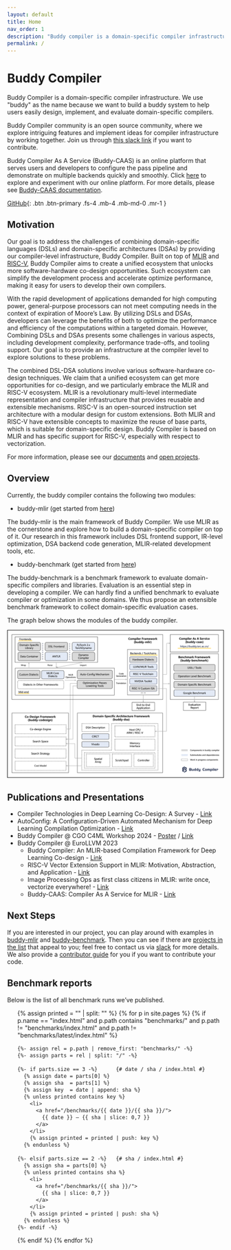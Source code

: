 ```yaml
---
layout: default
title: Home
nav_order: 1
description: "Buddy compiler is a domain-specific compiler infrastructure."
permalink: /
---
```


# Buddy Compiler

Buddy Compiler is a domain-specific compiler infrastructure. We use "buddy" as the name because we want to build a buddy system to help users easily design, implement, and evaluate domain-specific compilers. 

Buddy Compiler community is an open source community, where we explore intriguing features and implement ideas for compiler infrastructure by working together. Join us through [this slack link](https://join.slack.com/t/buddycompiler/shared_invite/zt-13y6ibj4j-n6MQ8u9yCUPltCCDhLEmXg) if you want to contribute.

Buddy Compiler As A Service (Buddy-CAAS) is an online platform that serves users and developers to configure the pass pipeline and demonstrate on multiple backends quickly and smoothly. Click [here](https://buddy.isrc.ac.cn/) to explore and experiment with our online platform. For more details, please see [Buddy-CAAS documentation](./Pages/Documentation/CAAS.md).

[GitHub](https://github.com/buddy-compiler){: .btn .btn-primary .fs-4 .mb-4 .mb-md-0 .mr-1 }
<!-- [Projects](https://buddycompiler.notion.site/7f92ee739453461d956b5b4e4bb73bf1?v=70f2180e94ce4f7fa5bac01f4b47b98e&pvs=4){: .btn .btn-primary .fs-4 .mb-4 .mb-md-0 .mr-1 } -->
<!-- [Tasks](https://buddycompiler.notion.site/3f4b8e480d6e447dbd4c3b3e21fa1208?v=8dc8526cba2245a98a726be1c08e0f6b&pvs=4){: .btn .btn-primary .fs-4 .mb-4 .mb-md-0 .mr-1 } -->
<!-- [Team](https://buddycompiler.notion.site/c912d8237b79409c89cf46b432b6a3ca?v=186d4ed4b9fa4452a08ca5af0921208a&pvs=4){: .btn .btn-primary .fs-4 .mb-4 .mb-md-0 .mr-1 } -->

## Motivation

Our goal is to address the challenges of combining domain-specific languages (DSLs) and domain-specific architectures (DSAs) by providing our compiler-level infrastructure, Buddy Compiler. Built on top of [MLIR](https://mlir.llvm.org/) and [RISC-V](https://riscv.org/), Buddy Compiler aims to create a unified ecosystem that unlocks more software-hardware co-design opportunities. Such ecosystem can simplify the development process and accelerate optimize performance, making it easy for users to develop their own compilers.

With the rapid development of applications demanded for high computing power, general-purpose processors can not meet computing needs in the context of expiration of Moore’s Law. By utilizing DSLs and DSAs, developers can leverage the benefits of both to optimize the performance and efficiency of the computations within a targeted domain. However, Combining DSLs and DSAs presents some challenges in various aspects, including development complexity, performance trade-offs, and tooling support. Our goal is to provide an infrastructure at the compiler level to explore solutions to these problems.

The combined DSL-DSA solutions involve various software-hardware co-design techniques. We claim that a unified ecosystem can get more opportunities for co-design, and we particularly embrace the MLIR and RISC-V ecosystem. MLIR is a revolutionary multi-level intermediate representation and compiler infrastructure that provides reusable and extensible mechanisms. RISC-V is an open-sourced instruction set architecture with a modular design for custom extensions. Both MLIR and RISC-V have extensible concepts to maximize the reuse of base parts, which is suitable for domain-specific design. Buddy Compiler is based on MLIR and has specific support for RISC-V, especially with respect to vectorization.

For more information, please see our [documents](https://github.com/buddy-compiler/buddy-mlir/tree/main/docs) and [open projects](./Pages/OpenProjects.md).

## Overview

Currently, the buddy compiler contains the following two modules:

- buddy-mlir (get started from [here](https://github.com/buddy-compiler/buddy-mlir))

The buddy-mlir is the main framework of Buddy Compiler. We use MLIR as the cornerstone and explore how to build a domain-specific compiler on top of it. Our research in this framework includes DSL frontend support, IR-level optimization, DSA backend code generation, MLIR-related development tools, etc.

- buddy-benchmark (get started from [here](https://github.com/buddy-compiler/buddy-benchmark))

The buddy-benchmark is a benchmark framework to evaluate domain-specific compilers and libraries. Evaluation is an essential step in developing a compiler. We can hardly find a unified benchmark to evaluate compiler or optimization in some domains. We thus propose an extensible benchmark framework to collect domain-specific evaluation cases.

The graph below shows the modules of the buddy compiler.

![overview](./Images/overview.png)

## Publications and Presentations

- Compiler Technologies in Deep Learning Co-Design: A Survey - [Link](https://spj.science.org/doi/10.34133/icomputing.0040)
- AutoConfig: A Configuration-Driven Automated Mechanism for Deep Learning Compilation Optimization - [Link](https://www.jos.org.cn/jos/article/abstract/7102)
- Buddy Compiler @ CGO C4ML Workshop 2024 - [Poster](https://github.com/buddy-compiler/buddy-compiler.github.io/blob/master/Resources/BuddyCompiler%40C4ML2024.pdf) / [Link](https://www.c4ml.org/)
- Buddy Compiler @ EuroLLVM 2023
    - Buddy Compiler: An MLIR-based Compilation Framework for Deep Learning Co-design - [Link](https://www.youtube.com/watch?v=EELBpBA-XCE)
    - RISC-V Vector Extension Support in MLIR: Motivation, Abstraction, and Application - [Link](https://www.youtube.com/watch?v=i9dsjzVOvy8)
    - Image Processing Ops as first class citizens in MLIR: write once, vectorize everywhere! - [Link](https://www.youtube.com/watch?v=0xQ2lDY9RCw)
    - Buddy-CAAS: Compiler As A Service for MLIR - [Link](https://www.youtube.com/watch?v=f7USv-oAtvI)


## Next Steps

If you are interested in our project, you can play around with examples in [buddy-mlir](https://github.com/buddy-compiler/buddy-mlir) and [buddy-benchmark](https://github.com/buddy-compiler/buddy-benchmark). Then you can see if there are [projects in the list](./Pages/OpenProjects.md) that appeal to you; feel free to contact us via [slack](https://join.slack.com/t/buddycompiler/shared_invite/zt-13y6ibj4j-n6MQ8u9yCUPltCCDhLEmXg) for more details. We also provide a [contributor guide](./Pages/ContributorGuide.md) for you if you want to contribute your code.

## Benchmark reports
Below is the list of all benchmark runs we’ve published.

<ul>
{% assign printed = "" | split: "" %}
{% for p in site.pages %}
  {% if p.name == "index.html"
        and p.path contains "benchmarks/"
        and p.path != "benchmarks/index.html"
        and p.path != "benchmarks/latest/index.html" %}

    {%- assign rel = p.path | remove_first: "benchmarks/" -%}
    {%- assign parts = rel | split: "/" -%}

    {%- if parts.size == 3 -%}      {# date / sha / index.html #}
      {% assign date = parts[0] %}
      {% assign sha  = parts[1] %}
      {% assign key  = date | append: sha %}
      {% unless printed contains key %}
        <li>
          <a href="/benchmarks/{{ date }}/{{ sha }}/">
            {{ date }} – {{ sha | slice: 0,7 }}
          </a>
        </li>
        {% assign printed = printed | push: key %}
      {% endunless %}

    {%- elsif parts.size == 2 -%}   {# sha / index.html #}
      {% assign sha = parts[0] %}
      {% unless printed contains sha %}
        <li>
          <a href="/benchmarks/{{ sha }}/">
            {{ sha | slice: 0,7 }}
          </a>
        </li>
        {% assign printed = printed | push: sha %}
      {% endunless %}
    {%- endif -%}

  {% endif %}
{% endfor %}
</ul>
